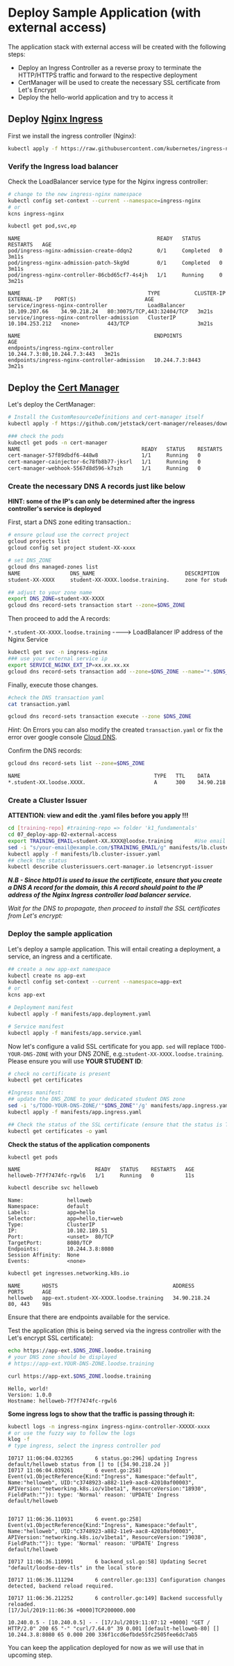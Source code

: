 # Deploy Sample Application (with external access)

The application stack with external access will be created with the following steps:

* Deploy an Ingress Controller as a reverse proxy to terminate the HTTP/HTTPS traffic and forward to the respective deployment
* CertManager will be used to create the necessary SSL certificate from Let's Encrypt 
* Deploy the hello-world application and try to access it

## Deploy [Nginx Ingress](https://github.com/kubernetes/ingress-nginx)

First we install the ingress controller (Nginx):

```bash
kubectl apply -f https://raw.githubusercontent.com/kubernetes/ingress-nginx/master/deploy/static/provider/cloud/deploy.yaml
```

### Verify the Ingress load balancer

Check the LoadBalancer service type for the Nginx ingress controller:

```bash
# change to the new ingress-nginx namespace
kubectl config set-context --current --namespace=ingress-nginx
# or
kcns ingress-nginx

kubectl get pod,svc,ep
```

```text
NAME                                            READY   STATUS      RESTARTS   AGE
pod/ingress-nginx-admission-create-ddqn2        0/1     Completed   0          3m11s
pod/ingress-nginx-admission-patch-5kg9d         0/1     Completed   0          3m11s
pod/ingress-nginx-controller-86cbd65cf7-4s4jh   1/1     Running     0          3m21s

NAME                                         TYPE           CLUSTER-IP       EXTERNAL-IP    PORT(S)                      AGE
service/ingress-nginx-controller             LoadBalancer   10.109.207.66    34.90.218.24   80:30075/TCP,443:32404/TCP   3m21s
service/ingress-nginx-controller-admission   ClusterIP      10.104.253.212   <none>         443/TCP                      3m21s

NAME                                           ENDPOINTS                      AGE
endpoints/ingress-nginx-controller             10.244.7.3:80,10.244.7.3:443   3m21s
endpoints/ingress-nginx-controller-admission   10.244.7.3:8443                3m21s
```

## Deploy the [Cert Manager](https://cert-manager.io/docs/)

Let's deploy the CertManager:

```bash
# Install the CustomResourceDefinitions and cert-manager itself
kubectl apply -f https://github.com/jetstack/cert-manager/releases/download/v1.5.1/cert-manager.yaml

### check the pods
kubectl get pods -n cert-manager
NAME                                       READY   STATUS    RESTARTS   AGE
cert-manager-57f89dbdf6-448w8              1/1     Running   0          44m
cert-manager-cainjector-6c78fb8b77-jksrl   1/1     Running   0          44m
cert-manager-webhook-5567d8d596-k7szh      1/1     Running   0          44m
```

### Create the necessary DNS A records just like below

**HINT: some of the IP's can only be determined after the ingress controller's service is deployed**

First, start a DNS zone editing transaction.:

```bash
# ensure gcloud use the correct project
gcloud projects list
gcloud config set project student-XX-xxxx

# set DNS_ZONE
gcloud dns managed-zones list
NAME                DNS_NAME                             DESCRIPTION                VISIBILITY
student-XX-XXXX     student-XX-XXXX.loodse.training.     zone for student-XX-XXXX  public

## adjust to your zone name
export DNS_ZONE=student-XX-XXXX
gcloud dns record-sets transaction start --zone=$DNS_ZONE
```

Then proceed to add the A records:

`*.student-XX-XXXX.loodse.training`  ---->  LoadBalancer IP address of the Nginx Service

```bash
kubectl get svc -n ingress-nginx
### use your external service ip
export SERVICE_NGINX_EXT_IP=xx.xx.xx.xx 
gcloud dns record-sets transaction add --zone=$DNS_ZONE --name="*.$DNS_ZONE.loodse.training" --ttl 300 --type A $SERVICE_NGINX_EXT_IP
```

Finally, execute those changes.

```bash
#check the DNS transaction yaml
cat transaction.yaml

gcloud dns record-sets transaction execute --zone $DNS_ZONE
```

*Hint*: On Errors you can also modify the created `transaction.yaml` or fix the error over google console [Cloud DNS](https://console.cloud.google.com/net-services/dns/zones).

Confirm the DNS records:

```bash
gcloud dns record-sets list --zone=$DNS_ZONE

NAME                                           TYPE   TTL    DATA
*.student-XX.loodse.XXXX.                      A      300    34.90.218.24
```

### Create a Cluster Issuer

**ATTENTION: view and edit the .yaml files before you apply !!!**

```bash
cd [training-repo] #training-repo => folder 'k1_fundamentals'
cd 07_deploy-app-02-external-access
export TRAINING_EMAIL=student-XX.XXXX@loodse.training       #Use email provided by trainer for training
sed -i "s/your-email@example.com/$TRAINING_EMAIL/g" manifests/lb.cluster-issuer.yaml
kubectl apply -f manifests/lb.cluster-issuer.yaml
## check the status
kubectl describe clusterissuers.cert-manager.io letsencrypt-issuer
```

***N.B - Since http01 is used to issue the certificate, ensure that you create a DNS A record for the domain, this A record should point to the IP address of the Nginx Ingress controller load balancer service.***

*Wait for the DNS to propagate, then proceed to install the SSL certificates from Let's encrypt:*

### Deploy the sample application

Let's deploy a sample application. This will entail creating a deployment, a service, an ingress and a certificate.

```bash
## create a new app-ext namespace
kubectl create ns app-ext
kubectl config set-context --current --namespace=app-ext
# or
kcns app-ext

# Deployment manifest
kubectl apply -f manifests/app.deployment.yaml

# Service manifest
kubectl apply -f manifests/app.service.yaml
```

Now let's configure a valid SSL certificate for you app. `sed` will replace `TODO-YOUR-DNS-ZONE` with your DNS ZONE, e.g.:`student-XX-XXXX.loodse.training`. Please ensure you will use **YOUR STUDENT ID**:

```bash
# check no certificate is present
kubectl get certificates

#Ingress manifest:
## update the DNS_ZONE to your dedicated student DNS zone
sed -i 's/TODO-YOUR-DNS-ZONE/'"$DNS_ZONE"'/g' manifests/app.ingress.yaml
kubectl apply -f manifests/app.ingress.yaml    

## Check the status of the SSL certificate (ensure that the status is True and Ready):
kubectl get certificates -o yaml
```

**Check the status of the application components**

```bash
kubectl get pods
```

```text
NAME                        READY   STATUS    RESTARTS   AGE
helloweb-7f7f7474fc-rgwl6   1/1     Running   0          11s
```

```bash
kubectl describe svc helloweb
```

```text
Name:              helloweb
Namespace:         default
Labels:            app=hello
Selector:          app=hello,tier=web
Type:              ClusterIP
IP:                10.102.189.51
Port:              <unset>  80/TCP
TargetPort:        8080/TCP
Endpoints:         10.244.3.8:8080
Session Affinity:  None
Events:            <none>
```

```bash
kubectl get ingresses.networking.k8s.io
```

```text
NAME       HOSTS                                     ADDRESS          PORTS      AGE
helloweb   app-ext.student-XX-XXXX.loodse.training   34.90.218.24     80, 443    98s
```

Ensure that there are endpoints available for the service.

Test the application (this is being served via the ingress controller with the Let's encrypt SSL certificate):

```bash
echo https://app-ext.$DNS_ZONE.loodse.training
# your DNS zone should be displayed
# https://app-ext.YOUR-DNS-ZONE.loodse.training

curl https://app-ext.$DNS_ZONE.loodse.training
```

```text
Hello, world!
Version: 1.0.0
Hostname: helloweb-7f7f7474fc-rgwl6
```

**Some ingress logs to show that the traffic is passing through it:**

```bash
kubectl logs -n ingress-nginx ingress-nginx-controller-XXXXX-xxxx
# or use the fuzzy way to follow the logs
klog -f
# type ingress, select the ingress controller pod
```

```text
I0717 11:06:04.032365       6 status.go:296] updating Ingress default/helloweb status from [] to [{34.90.218.24 }]
I0717 11:06:04.039261       6 event.go:258] Event(v1.ObjectReference{Kind:"Ingress", Namespace:"default", Name:"helloweb", UID:"c3748923-a882-11e9-aac8-42010af00003", APIVersion:"networking.k8s.io/v1beta1", ResourceVersion:"18930", FieldPath:""}): type: 'Normal' reason: 'UPDATE' Ingress default/helloweb


I0717 11:06:36.110931       6 event.go:258] Event(v1.ObjectReference{Kind:"Ingress", Namespace:"default", Name:"helloweb", UID:"c3748923-a882-11e9-aac8-42010af00003", APIVersion:"networking.k8s.io/v1beta1", ResourceVersion:"19038", FieldPath:""}): type: 'Normal' reason: 'UPDATE' Ingress default/helloweb

I0717 11:06:36.110991       6 backend_ssl.go:58] Updating Secret "default/loodse-dev-tls" in the local store

I0717 11:06:36.111294       6 controller.go:133] Configuration changes detected, backend reload required.

I0717 11:06:36.212252       6 controller.go:149] Backend successfully reloaded.
[17/Jul/2019:11:06:36 +0000]TCP200000.000

10.240.0.5 - [10.240.0.5] - - [17/Jul/2019:11:07:12 +0000] "GET / HTTP/2.0" 200 65 "-" "curl/7.64.0" 39 0.001 [default-helloweb-80] [] 10.244.3.8:8080 65 0.000 200 336f1ccd6efbde55fc2505fee6dc7ab5
```

You can keep the application deployed for now as we will use that in upcoming step.
